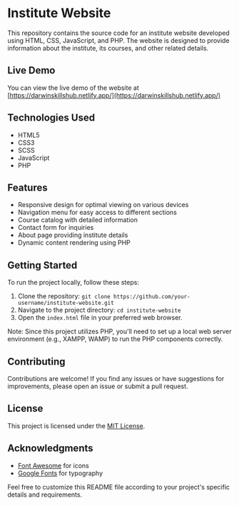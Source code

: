 # Institute Website

This repository contains the source code for an institute website developed using HTML, CSS, JavaScript, and PHP. The website is designed to provide information about the institute, its courses, and other related details.

## Live Demo

You can view the live demo of the website at [https://darwinskillshub.netlify.app/](https://darwinskillshub.netlify.app/)

## Technologies Used

- HTML5
- CSS3
- SCSS
- JavaScript
- PHP

## Features

- Responsive design for optimal viewing on various devices
- Navigation menu for easy access to different sections
- Course catalog with detailed information
- Contact form for inquiries
- About page providing institute details
- Dynamic content rendering using PHP

## Getting Started

To run the project locally, follow these steps:

1. Clone the repository: `git clone https://github.com/your-username/institute-website.git`
2. Navigate to the project directory: `cd institute-website`
3. Open the `index.html` file in your preferred web browser.

Note: Since this project utilizes PHP, you'll need to set up a local web server environment (e.g., XAMPP, WAMP) to run the PHP components correctly.

## Contributing

Contributions are welcome! If you find any issues or have suggestions for improvements, please open an issue or submit a pull request.

## License

This project is licensed under the [MIT License](LICENSE).

## Acknowledgments

- [Font Awesome](https://fontawesome.com/) for icons
- [Google Fonts](https://fonts.google.com/) for typography

Feel free to customize this README file according to your project's specific details and requirements.
